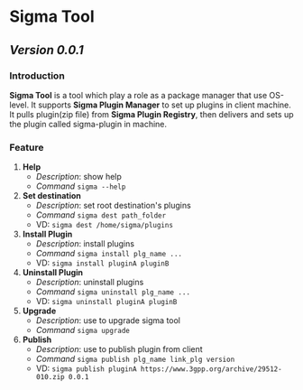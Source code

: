 # Sigma Tool

## _Version 0.0.1_

### Introduction
**Sigma Tool** is a tool which play a role as a package manager that use OS-level. It supports **Sigma Plugin Manager** to set up plugins in client machine.
It pulls plugin(zip file) from **Sigma Plugin Registry**, then delivers and sets up the plugin called sigma-plugin in machine.

### Feature
1. **Help**
    - _Description_: show help
    - _Command_ `sigma --help`
2. **Set destination**
    - _Description_: set root destination's plugins
    - _Command_ `sigma dest path_folder`
    - VD: `sigma dest /home/sigma/plugins`
3. **Install Plugin**
    - _Description_: install plugins
    - _Command_ `sigma install plg_name ...`
    - VD: `sigma install pluginA pluginB`
4. **Uninstall Plugin**
    - _Description_: uninstall plugins
    - _Command_ `sigma uninstall plg_name ...`
    - VD: `sigma uninstall pluginA pluginB`
5. **Upgrade**
    - _Description_: use to upgrade sigma tool
    - _Command_ `sigma upgrade`
6. **Publish**
    - _Description_: use to publish plugin from client
    - _Command_ `sigma publish plg_name link_plg version`
    - VD: `sigma publish pluginA https://www.3gpp.org/archive/29512-010.zip 0.0.1`
